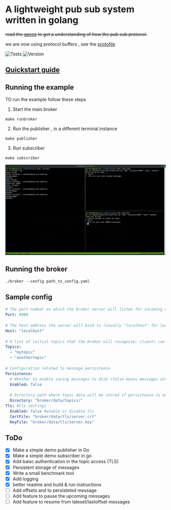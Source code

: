 # A lightweight pub sub system written in golang 
~~read the [specs](specs.md) to get a understanding of how the pub sub protocol.~~

we are now using protocol buffers , see the [protofile](/internal/proto/packet.proto)

![Tests](https://github.com/tervicke/Tolstoy/actions/workflows/test.yml/badge.svg)  ![Version](https://img.shields.io/github/v/tag/tervicke/Tolstoy?label=Latest&color=brightgreen)

## [Quickstart guide](https://tervicke.netlify.app/post/tolstoy_a_lightweight_pubsub_messaging_system/)
##  Running the example
TO run the example follow these steps 
1. Start the main broker
```
make runbroker
```
2. Run the publisher , in a different terminal instance
```
make publisher
```

3. Run subscriber 
```
make subscriber
```
![example screenshot](examples/examplescreenshot.png)


## Running the broker
```
./broker --config path_to_config.yaml
```

## Sample config
```yaml
# The port number on which the broker server will listen for incoming connections
Port: 8080

# The host address the server will bind to (usually "localhost" for local development)
Host: "localhost"

# A list of initial topics that the broker will recognize; clients can publish/subscribe to these
Topics:
  - "mytopic"
  - "anothertopic"

# Configuration related to message persistence
Persistence:
  # Whether to enable saving messages to disk (false means messages are kept in memory only)
  Enabled: false
  
  # Directory path where topic data will be stored if persistence is enabled
  Directory: "broker/data/topics/"
Tls: #tls settings
  Enabled: false #enable or disable tls
  CertFile: "broker/data/tls/server.crt"
  KeyFile: "broker/data/tls/server.key"
```

## ToDo
- [x] Make a simple demo publisher in Go
- [x] Make a simple demo subscriber in go
- [x] Add baisc authentication in the topic access (TLS)
- [x] Persistent storage of messages 
- [x] Write a small benchmark tool
- [x] Add logging
- [x] better readme and build & run instructions
- [ ] Add offsets and to persisteted message
- [ ] Add feature to pause the upcoming messages
- [ ] Add feature to resume from lateset/lastoffset messages 
